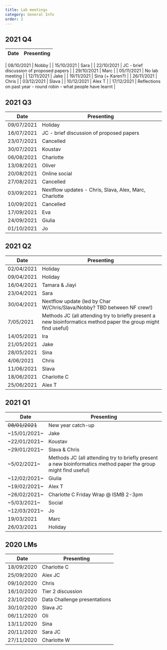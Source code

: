 ```yaml
---
title: Lab meetings
category: General Info
order: 2
---
```



## 2021 Q4
| Date | Presenting |
|-|-|

| 08/10/2021 | Nobby |
| 15/10/2021 | Sara |
| 22/10/2021 | JC - brief discussion of proposed papers |
| 29/10/2021 | Marc |
| 05/11/2021 | No lab meeting |
| 12/11/2021 | Jake |
| 19/11/2021 | Sina (+ Karen?) |
| 26/11/2021 | Chris |
| 03/12/2021 | Slava |
| 10/12/2021 | Alex T |
| 17/12/2021 | Reflections on past year - round robin - what people have learnt |



## 2021 Q3
| Date | Presenting |
|-|-|
| 09/07/2021 | Holiday |
| 16/07/2021 | JC - brief discussion of proposed papers |
| 23/07/2021 | Cancelled |
| 30/07/2021 | Koustav |
| 06/08/2021 | Charlotte |
| 13/08/2021 | Oliver |
| 20/08/2021 | Online social |
| 27/08/2021 | Cancelled |
| 03/09/2021 | Nextflow updates - Chris, Slava, Alex, Marc, Charlotte |
| 10/09/2021 | Cancelled |
| 17/09/2021 | Eva |
| 24/09/2021 | Giulia |
| 01/10/2021 | Jo |



## 2021 Q2
| Date | Presenting |
|-|-|
| 02/04/2021 | Holiday |
| 09/04/2021 | Holiday |
| 16/04/2021 | Tamara & Jiayi |
| 23/04/2021 | Sara |
| 30/04/2021 | Nextflow update (led by Char W/Chris/Slava/Nobby? TBD between NF crew!) |
| 7/05/2021 | Methods JC (all attending try to briefly present a new bioinformatics method paper the group might find useful) |
| 14/05/2021 | Ira |
| 21/05/2021 | Jake |
| 28/05/2021 | Sina |
| 4/06/2021 | Chris |
| 11/06/2021 | Slava |
| 18/06/2021 | Charlotte C |
| 25/06/2021 | Alex T |



## 2021 Q1
| Date | Presenting |
|-|-|
| ~~08/01/2021~~ | New year catch-up |
| ~15/01/2021~ | Jake |
| ~22/01/2021~ | Koustav |
| ~29/01/2021~ | Slava & Chris |
| ~5/02/2021~ | Methods JC (all attending try to briefly present a new bioinformatics method paper the group might find useful) |
| ~12/02/2021~ | Giulia |
| ~19/02/2021~ | Alex T |
| ~26/02/2021~ | Charlotte C Friday Wrap @ ISMB 2-3pm |
| ~5/03/2021~ | Social |
| ~12/03/2021~ | Jo |
| 19/03/2021 | Marc |
| 26/03/2021 | Holiday |


## 2020 LMs
| Date | Presenting |
|-|-|
| 18/09/2020 | Charlotte C |
| 25/09/2020 | Alex	JC |
| 09/10/2020 | Chris |
| 16/10/2020 | Tier 2 discussion |
| 23/10/2020 | Data Challenge presentations |
| 30/10/2020 | Slava JC |
| 06/11/2020 | Oli |
| 13/11/2020 | Sina |
| 20/11/2020 | Sara	JC |
| 27/11/2020 | Charlotte W |
